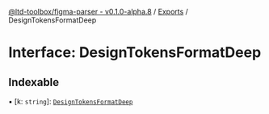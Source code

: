 [@ltd-toolbox/figma-parser - v0.1.0-alpha.8](../README.md) / [Exports](../modules.md) / DesignTokensFormatDeep

# Interface: DesignTokensFormatDeep

## Indexable

▪ [k: `string`]: [`DesignTokensFormatDeep`](DesignTokensFormatDeep.md)
